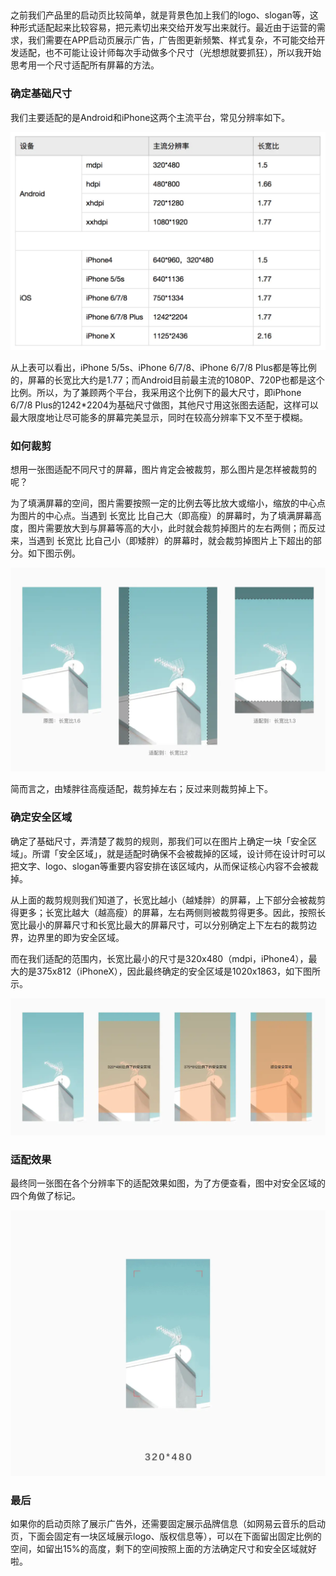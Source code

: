 ## 

之前我们产品里的启动页比较简单，就是背景色加上我们的logo、slogan等，这种形式适配起来比较容易，把元素切出来交给开发写出来就行。最近由于运营的需求，我们需要在APP启动页展示广告，广告图更新频繁、样式复杂，不可能交给开发适配，也不可能让设计师每次手动做多个尺寸（光想想就要抓狂），所以我开始思考用一个尺寸适配所有屏幕的方法。

### 确定基础尺寸

我们主要适配的是Android和iPhone这两个主流平台，常见分辨率如下。

![](./assets/resolution.webp)

从上表可以看出，iPhone 5/5s、iPhone 6/7/8、iPhone 6/7/8 Plus都是等比例的，屏幕的长宽比大约是1.77；而Android目前最主流的1080P、720P也都是这个比例。所以，为了兼顾两个平台，我采用这个比例下的最大尺寸，即iPhone 6/7/8 Plus的1242*2204为基础尺寸做图，其他尺寸用这张图去适配，这样可以最大限度地让尽可能多的屏幕完美显示，同时在较高分辨率下又不至于模糊。

### 如何裁剪

想用一张图适配不同尺寸的屏幕，图片肯定会被裁剪，那么图片是怎样被裁剪的呢？

为了填满屏幕的空间，图片需要按照一定的比例去等比放大或缩小，缩放的中心点为图片的中心点。当遇到 长宽比 比自己大（即高瘦）的屏幕时，为了填满屏幕高度，图片需要放大到与屏幕等高的大小，此时就会裁剪掉图片的左右两侧；而反过来，当遇到 长宽比 比自己小（即矮胖）的屏幕时，就会裁剪掉图片上下超出的部分。如下图示例。

![](./assets/crop-1.webp)

简而言之，由矮胖往高瘦适配，裁剪掉左右；反过来则裁剪掉上下。

### 确定安全区域

确定了基础尺寸，弄清楚了裁剪的规则，那我们可以在图片上确定一块「安全区域」。所谓「安全区域」，就是适配时确保不会被裁掉的区域，设计师在设计时可以把文字、logo、slogan等重要内容安排在该区域内，从而保证核心内容不会被裁掉。

从上面的裁剪规则我们知道了，长宽比越小（越矮胖）的屏幕，上下部分会被裁剪得更多；长宽比越大（越高瘦）的屏幕，左右两侧则被裁剪得更多。因此，按照长宽比最小的屏幕尺寸和长宽比最大的屏幕尺寸，可以分别确定上下左右的裁剪边界，边界里的即为安全区域。

而在我们适配的范围内，长宽比最小的尺寸是320x480（mdpi，iPhone4），最大的是375x812（iPhoneX），因此最终确定的安全区域是1020x1863，如下图所示。

![](./assets/crop-2.webp)

### 适配效果

最终同一张图在各个分辨率下的适配效果如图，为了方便查看，图中对安全区域的四个角做了标记。

![](./assets/crop-3.webp)

### 最后

如果你的启动页除了展示广告外，还需要固定展示品牌信息（如网易云音乐的启动页，下面会固定有一块区域展示logo、版权信息等），可以在下面留出固定比例的空间，如留出15%的高度，剩下的空间按照上面的方法确定尺寸和安全区域就好啦。





